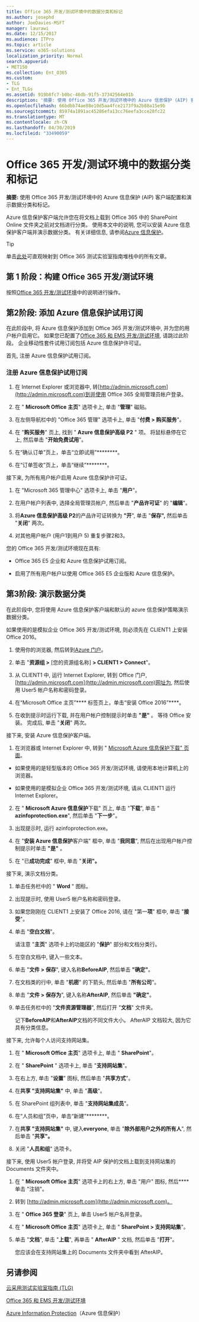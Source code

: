 ```yaml
---
title: Office 365 开发/测试环境中的数据分类和标记
ms.author: josephd
author: JoeDavies-MSFT
manager: laurawi
ms.date: 12/15/2017
ms.audience: ITPro
ms.topic: article
ms.service: o365-solutions
localization_priority: Normal
search.appverid:
- MET150
ms.collection: Ent_O365
ms.custom:
- TLG
- Ent_TLGs
ms.assetid: 919b8fc7-b0bc-46db-91f5-37342564e01b
description: '摘要: 使用 Office 365 开发/测试环境中的 Azure 信息保护 (AIP) 客户端配置和演示数据分类和标记。'
ms.openlocfilehash: 66bdbb74ae88e10d5aa4fce2173f9a2b88a15e9b
ms.sourcegitcommit: 85974a1891ac45286efa13cc76eefa3cce28fc22
ms.translationtype: MT
ms.contentlocale: zh-CN
ms.lasthandoff: 04/30/2019
ms.locfileid: "33490059"
---
```

# <a name="data-classification-and-labeling-in-the-office-365-devtest-environment"></a>Office 365 开发/测试环境中的数据分类和标记

 **摘要:** 使用 Office 365 开发/测试环境中的 Azure 信息保护 (AIP) 客户端配置和演示数据分类和标记。
  
Azure 信息保护客户端允许您在将文档上载到 Office 365 中的 SharePoint Online 文件夹之前对文档进行分类。 使用本文中的说明, 您可以安装 Azure 信息保护客户端并演示数据分类。 有关详细信息, 请参阅[Azure 信息保护](https://www.microsoft.com/cloud-platform/azure-information-protection)。
  
> [!TIP]
> 单击[此处](http://aka.ms/catlgstack)可直观映射到 Office 365 测试实验室指南堆栈中的所有文章。
  
## <a name="phase-1-build-out-your-office-365-devtest-environment"></a>第 1 阶段：构建 Office 365 开发/测试环境

按照[Office 365 开发/测试环境](office-365-dev-test-environment.md)中的说明进行操作。
  
## <a name="phase-2-add-the-azure-information-protection-trial-subscription"></a>第2阶段: 添加 Azure 信息保护试用订阅

在此阶段中, 将 Azure 信息保护添加到 Office 365 开发/测试环境中, 并为您的用户帐户启用它。 如果您已配置了[Office 365 和 EMS 开发/测试环境](http://technet.microsoft.com/library/c76eea86-d4b6-4d35-ad89-341696e89ef7.aspx), 请跳过此阶段。 企业移动性套件试用订阅包括 Azure 信息保护许可证。
  
首先, 注册 Azure 信息保护试用订阅。
  
### <a name="sign-up-for-an-azure-information-protection-trial-subscription"></a>注册 Azure 信息保护试用订阅

1. 在 Internet Explorer 或浏览器中, 转[http://admin.microsoft.com](http://admin.microsoft.com)到并使用 Office 365 全局管理员帐户登录。
    
2. 在 " **Microsoft Office 主页**" 选项卡上, 单击 "**管理**" 磁贴。
    
3. 在左侧导航栏中的 "Office 365 管理" 选项卡上, 单击 "**付费 > 购买服务**"。
    
4. 在 "**购买服务**" 页上, 找到 " **Azure 信息保护高级 P2** " 项。 将鼠标悬停在它上, 然后单击 "**开始免费试用**"。
    
5. 在“确认订单”页上，单击“立即试用”********。
    
6. 在“订单签收”页上，单击“继续”********。
    
接下来, 为所有用户帐户启用 Azure 信息保护许可证。
  
1. 在 "Microsoft 365 管理中心" 选项卡上, 单击 "**用户**"。
    
2.  在用户帐户列表中, 选择全局管理员帐户, 然后单击 "**产品许可证**" 的 "**编辑**"。
    
3. 将**Azure 信息保护高级 P2**的产品许可证转换为 **"开**", 单击 "**保存",** 然后单击 "**关闭**" 两次。
    
4. 对其他用户帐户 (用户1到用户 5) 重复步骤2和3。
    
您的 Office 365 开发/测试环境现在具有:
  
- Office 365 E5 企业和 Azure 信息保护试用订阅。
    
- 启用了所有用户帐户以使用 Office 365 E5 企业版和 Azure 信息保护。
    
## <a name="phase-3-demonstrate-data-classification"></a>第3阶段: 演示数据分类

在此阶段中, 您将使用 Azure 信息保护客户端和默认的 azure 信息保护策略演示数据分类。
  
如果使用的是模拟企业 Office 365 开发/测试环境, 则必须先在 CLIENT1 上安装 Office 2016。
  
1. 使用你的浏览器, 然后转到[Azure 门户](http://portal.azure.com)。
    
2. 单击 "**资源组 >** [您的资源组名称] **> CLIENT1 > Connect**"。
    
3. 从 CLIENT1 中, 运行 Internet Explorer, 转到 Office 门户, [http://admin.microsoft.com](http://admin.microsoft.com)网址为, 然后使用 User5 帐户名称和密码登录。
    
4. 在“Microsoft Office 主页”**** 标签页上，单击“安装 Office 2016”****。
    
5. 在收到提示时运行下载, 并在用户帐户控制提示时单击 **"是"** 。 等待 Office 安装。 完成后, 单击 "**关闭**" 两次。
    
接下来, 安装 Azure 信息保护客户端。
  
1. 在浏览器或 Internet Explorer 中, 转到 " [Microsoft Azure 信息保护下载" 页面](https://www.microsoft.com/download/details.aspx?id=53018)。
    
  - 如果使用的是轻型版本的 Office 365 开发/测试环境, 请使用本地计算机上的浏览器。
    
  - 如果使用的是模拟企业 Office 365 开发/测试环境, 请从 CLIENT1 运行 Internet Explorer。
    
2. 在 " **Microsoft Azure 信息保护**下载" 页上, 单击 "**下载**", 单击 " **azinfoprotection.exe**", 然后单击 "**下一步**"。
    
3. 出现提示时, 运行 azinfoprotection.exe。
    
4. 在 "**安装 Azure 信息保护**客户端" 框中, 单击 "**我同意**", 然后在出现用户帐户控制提示时单击 **"是"** 。
    
5. 在 "已**成功完成**" 框中, 单击 "**关闭"。**
    
接下来, 演示文档分类。
  
1. 单击任务栏中的 " **Word** " 图标。
    
2. 出现提示时, 使用 User5 帐户名称和密码登录。
    
3. 如果您刚刚在 CLIENT1 上安装了 Office 2016, 请在 "第一**项**" 框中, 单击 "**接受**"。
    
4. 单击 "**空白文档**"。 
    
    请注意 "**主页**" 选项卡上的功能区的 "**保护**" 部分和文档分类行。
    
5. 在空白文档中, 键入一些文本。
    
6. 单击 "**文件 > 保存**", 键入名称**BeforeAIP**, 然后单击 **"确定"**。 
    
7. 在文档类的行中, 单击 "**机密**" 的下箭头, 然后单击 "**所有公司**"。
    
8. 单击 "**文件 > 保存为**", 键入名称**AfterAIP**, 然后单击 **"确定"**。
    
9. 单击任务栏中的 "**文件资源管理器**", 然后打开 "**文档**" 文件夹。
    
    记下**BeforeAIP**和**AfterAIP**文档的不同文件大小。 AfterAIP 文档较大, 因为它具有分类信息。
    
接下来, 允许每个人访问支持网站集。
  
1. 在 " **Microsoft Office 主页**" 选项卡上, 单击 " **SharePoint**"。
    
2. 在 " **SharePoint** " 选项卡上, 单击 "**支持网站集**"。
    
3. 在右上方, 单击 "**设置**" 图标, 然后单击 "**共享方式**"。
    
4. 在**共享 "支持网站集"** 中, 单击 "**高级**"。
    
5. 在 SharePoint 组列表中, 单击 "**支持网站集成员**"。
    
6. 在“人员和组”页中，单击“新建”********。
    
7. 在**共享 "支持网站集"** 中, 键入**everyone**, 单击 "**除外部用户之外的所有人**", 然后单击 "**共享"。**
    
8. 关闭 "**人员和组**" 选项卡。
    
接下来, 使用 User5 帐户登录, 并将受 AIP 保护的文档上载到支持网站集的 Documents 文件夹中。
  
1. 在 " **Microsoft Office 主页**" 选项卡上的右上方, 单击 "用户" 图标, 然后**** 单击 "注销"。
    
2. 转到 [http://admin.microsoft.com](http://admin.microsoft.com)。
    
3. 在 " **Office 365 登录**" 页上, 单击 User5 帐户名并登录。
    
4. 在 " **Microsoft Office 主页**" 选项卡上, 单击 " **SharePoint > 支持网站集**"。
    
5. 单击 "**文档**", 单击 "**上载**", 再单击 " **AfterAIP** " 文档, 然后单击 "**打开**"。
    
    您应该会在支持网站集上的 Documents 文件夹中看到 AfterAIP。
    
## <a name="see-also"></a>另请参阅

[云采用测试实验室指南 (TLG)](cloud-adoption-test-lab-guides-tlgs.md)

[Office 365 和 EMS 开发/测试环境](http://technet.microsoft.com/library/c76eea86-d4b6-4d35-ad89-341696e89ef7.aspx)
  
[Azure Information Protection](https://www.microsoft.com/cloud-platform/azure-information-protection)（Azure 信息保护）


